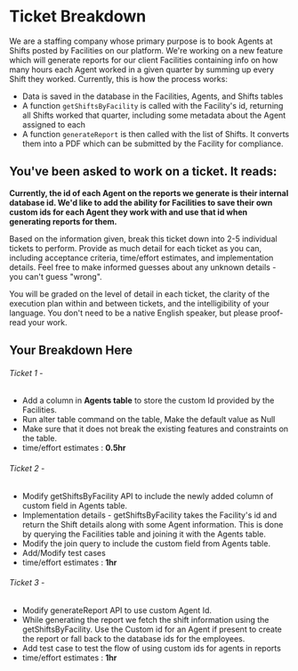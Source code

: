 # Ticket Breakdown
We are a staffing company whose primary purpose is to book Agents at Shifts posted by Facilities on our platform. We're working on a new feature which will generate reports for our client Facilities containing info on how many hours each Agent worked in a given quarter by summing up every Shift they worked. Currently, this is how the process works:

- Data is saved in the database in the Facilities, Agents, and Shifts tables
- A function `getShiftsByFacility` is called with the Facility's id, returning all Shifts worked that quarter, including some metadata about the Agent assigned to each
- A function `generateReport` is then called with the list of Shifts. It converts them into a PDF which can be submitted by the Facility for compliance.

## You've been asked to work on a ticket. It reads:

**Currently, the id of each Agent on the reports we generate is their internal database id. We'd like to add the ability for Facilities to save their own custom ids for each Agent they work with and use that id when generating reports for them.**


Based on the information given, break this ticket down into 2-5 individual tickets to perform. Provide as much detail for each ticket as you can, including acceptance criteria, time/effort estimates, and implementation details. Feel free to make informed guesses about any unknown details - you can't guess "wrong".


You will be graded on the level of detail in each ticket, the clarity of the execution plan within and between tickets, and the intelligibility of your language. You don't need to be a native English speaker, but please proof-read your work.

## Your Breakdown Here

###### Ticket 1 -
- Add a column in **Agents table** to store the custom Id provided by the Facilities.
- Run alter table command on the table, Make the default value as Null
- Make sure that it does not break the existing features and constraints on the table.
- time/effort estimates : **0.5hr**

###### Ticket 2 -

- Modify getShiftsByFacility API to include the newly added column of custom field in Agents table.
- Implementation details -  getShiftsByFacility takes the Facility's id and return the Shift details along with some Agent information. This is done by querying the Facilities table and joining it with the Agents table. 
- Modify the join query to include the custom field from Agents table.
- Add/Modify  test cases
- time/effort estimates : **1hr**

###### Ticket 3 -

- Modify generateReport API to use custom Agent Id.
- While generating the report we fetch the shift information using the getShiftsByFacility. Use the Custom id for an Agent if present to create the report or fall back  to the database ids for the employees.
- Add test case to test the flow of using custom ids for agents in reports
- time/effort estimates : **1hr**